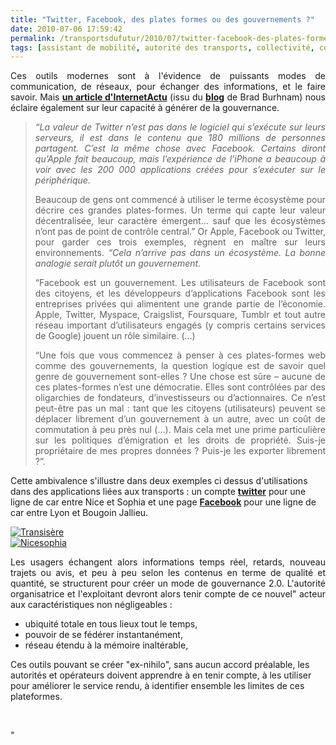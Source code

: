 ```yaml
---
title: "Twitter, Facebook, des plates formes ou des gouvernements ?"
date: 2010-07-06 17:59:42
permalink: /transportsdufutur/2010/07/twitter-facebook-des-plates-formes-ou-des-gouvernements.html
tags: [assistant de mobilité, autorité des transports, collectivité, connectivité, données réelles, internet, partage de données, téléphone]
---
```


<p style="text-align: justify">Ces outils modernes sont à l'évidence de puissants modes de communication, de réseaux, pour échanger des informations, et le faire savoir. Mais <strong><a href="http://www.internetactu.net/2010/06/24/du-gouvernement-comme-plate-forme-ou-linverse/" target="_blank">un article d'InternetActu</a></strong> (issu du <strong><a href="http://unionsquareventures.com/2010/06/web-services-as-governments.php" target="_blank">blog</a></strong> de Brad Burhnam) nous éclaire également sur leur capacité à générer de la gouvernance.</p> <blockquote> <p style="text-align: justify"><em>“La valeur de Twitter n’est pas dans le logiciel qui s’exécute sur leurs serveurs, il est dans le contenu que 180 millions de personnes partagent. C’est la même chose avec Facebook. Certains diront qu’Apple fait beaucoup, mais l’expérience de l’iPhone a beaucoup à voir avec les 200 000 applications créées pour s’exécuter sur le périphérique.</em></p> <p style="text-align: justify">Beaucoup de gens ont commencé à utiliser le terme écosystème pour décrire ces grandes plates-formes. Un terme qui capte leur valeur décentralisée, leur caractère émergent… sauf que les écosystèmes n’ont pas de point de contrôle central.” Or Apple, Facebook ou Twitter, pour garder ces trois exemples, règnent en maître sur leurs environnements. <em>“Cela n’arrive pas dans un écosystème. La bonne analogie serait plutôt un gouvernement.</em></p> <p style="text-align: justify">“Facebook est un gouvernement. Les utilisateurs de Facebook sont des citoyens, et les développeurs d’applications Facebook sont les entreprises privées qui alimentent une grande partie de l’économie. Apple, Twitter, Myspace, Craigslist, Foursquare, Tumblr et tout autre réseau important d’utilisateurs engagés (y compris certains services de Google) jouent un rôle similaire. (…)</p> <p style="text-align: justify">“Une fois que vous commencez à penser à ces plates-formes web comme des gouvernements, la question logique est de savoir quel genre de gouvernement sont-elles ? Une chose est sûre – aucune de ces plates-formes n’est une démocratie. Elles sont contrôlées par des oligarchies de fondateurs, d’investisseurs ou d’actionnaires. Ce n’est peut-être pas un mal : tant que les citoyens (utilisateurs) peuvent se déplacer librement d’un gouvernement à un autre, avec un coût de commutation à peu près nul (…). Mais cela met une prime particulière sur les politiques d’émigration et les droits de propriété. Suis-je propriétaire de mes propres données ? Puis-je les exporter librement ?”.</p></blockquote> <p style="text-align: justify"> </p>  <!--more--> Cette ambivalence s'illustre dans deux exemples ci dessus d'utilisations dans des applications liées aux transports : un compte <strong><a href="https://twitter.com/nicesophia230/usagers" target="_blank">twitter</a></strong> pour une ligne de car entre Nice et Sophia et une page <strong><a href="http://www.facebook.com/?ref=home#!/transisere1920?ref=ts" target="_blank">Facebook</a></strong> pour une ligne de car entre Lyon et Bougoin Jallieu. <p style="text-align: justify"><a href="https://gabrielplassat.github.io/transportsdufutur/wp-content/uploads/sites/6/old/6a0120a66d2ad4970b0134853d4329970c-pi.jpg" rel="lightbox"><img alt="Transisère" border="0" class="asset asset-image at-xid-6a0120a66d2ad4970b0134853d4329970c " src="/wp-content/uploads/sites/6/old/6a0120a66d2ad4970b0134853d4329970c-500pi.jpg" title="Transisère" /></a> <br /> <a href="https://gabrielplassat.github.io/transportsdufutur/wp-content/uploads/sites/6/old/6a0120a66d2ad4970b0133f217ddf5970b-pi.jpg"><img alt="Nicesophia" border="0" class="asset asset-image at-xid-6a0120a66d2ad4970b0133f217ddf5970b " src="/wp-content/uploads/sites/6/old/6a0120a66d2ad4970b0133f217ddf5970b-500pi.jpg" title="Nicesophia" /></a> <br /> </p> <p style="text-align: justify">Les usagers échangent alors informations temps réel, retards, nouveau trajets ou avis, et peu à peu selon les contenus en terme de qualité et quantité, se structurent pour créer un mode de gouvernance 2.0. L'autorité organisatrice et l'exploitant devront alors tenir compte de ce nouvel" acteur aux caractéristiques non négligeables : </p> <ul> <li> <div style=""text-align: justify"">ubiquité totale en tous lieux tout le temps,</div></li> <li> <div style=""text-align: justify"">pouvoir de se fédérer instantanément,</div></li> <li> <div style=""text-align: justify"">réseau étendu à la mémoire inaltérable,</div></li> </ul> <p style=""text-align: justify"">Ces outils pouvant se créer "ex-nihilo", sans aucun accord préalable, les autorités et opérateurs doivent apprendre à en tenir compte, à les utiliser pour améliorer le service rendu, à identifier ensemble les limites de ces plateformes.</p> <p style=""text-align: justify"">  </p>"
